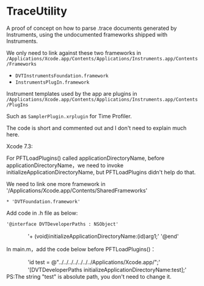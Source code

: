 # TraceUtility

A proof of concept on how to parse .trace documents generated by Instruments, using the undocumented frameworks shipped with Instruments.

We only need to link against these two frameworks in `/Applications/Xcode.app/Contents/Applications/Instruments.app/Contents/Frameworks`

* `DVTInstrumentsFoundation.framework`
* `InstrumentsPlugIn.framework`

Instrument templates used by the app are plugins in `/Applications/Xcode.app/Contents/Applications/Instruments.app/Contents/PlugIns`

Such as `SamplerPlugin.xrplugin` for Time Profiler.

The code is short and commented out and I don't need to explain much here.

Xcode 7.3:

For PFTLoadPlugins() called applicationDirectoryName, before applicationDirectoryName，we need to invoke initializeApplicationDirectoryName, but PFTLoadPlugins didn't help do that.

We need to link one more framework in '/Applications/Xcode.app/Contents/SharedFrameworks'

    * 'DVTFoundation.framework'

Add code in .h file as below:
    
    '@interface DVTDeveloperPaths : NSObject'
　　　　'+ (void)initializeApplicationDirectoryName:(id)arg1;'
    '@end'

In main.m，add the code below before PFTLoadPlugins()：

　　　　'id test = @"../../../../../../../Applications/Xcode.app/";'
　　　　'[DVTDeveloperPaths initializeApplicationDirectoryName:test];'
PS:The string "test" is absolute path, you don't need to change it. 



